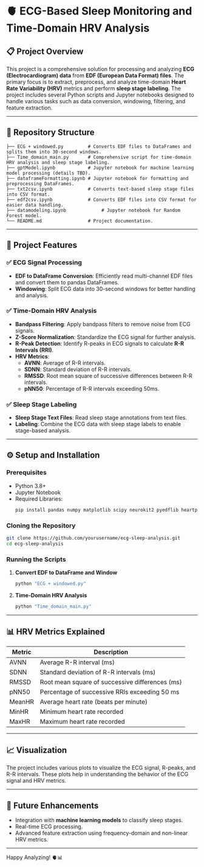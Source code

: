 # 🫀 ECG-Based Sleep Monitoring and Time-Domain HRV Analysis

## 📋 **Project Overview**
This project is a comprehensive solution for processing and analyzing **ECG (Electrocardiogram) data** from **EDF (European Data Format) files**. The primary focus is to extract, preprocess, and analyze time-domain **Heart Rate Variability (HRV)** metrics and perform **sleep stage labeling**. The project includes several Python scripts and Jupyter notebooks designed to handle various tasks such as data conversion, windowing, filtering, and feature extraction.

---

## 📁 **Repository Structure**

```
├── ECG + windowed.py         # Converts EDF files to DataFrames and splits them into 30-second windows.
├── Time_domain_main.py       # Comprehensive script for time-domain HRV analysis and sleep stage labeling.
├── gptModel.ipynb            # Jupyter notebook for machine learning model processing (details TBD).
├── dataframeFormatting.ipynb # Jupyter notebook for formatting and preprocessing DataFrames.
├── txt2csv.ipynb             # Converts text-based sleep stage files into CSV format.
├── edf2csv.ipynb             # Converts EDF files into CSV format for easier data handling.
├── datamodeling.ipynb             # Jupyter notebook for Random Forest model.
└── README.md                 # Project documentation.
```

---

## 🧪 **Project Features**

### ✅ ECG Signal Processing
- **EDF to DataFrame Conversion**: Efficiently read multi-channel EDF files and convert them to pandas DataFrames.
- **Windowing**: Split ECG data into 30-second windows for better handling and analysis.

### ✅ Time-Domain HRV Analysis
- **Bandpass Filtering**: Apply bandpass filters to remove noise from ECG signals.
- **Z-Score Normalization**: Standardize the ECG signal for further analysis.
- **R-Peak Detection**: Identify R-peaks in ECG signals to calculate **R-R Intervals (RRI)**.
- **HRV Metrics**:
  - **AVNN**: Average of R-R intervals.
  - **SDNN**: Standard deviation of R-R intervals.
  - **RMSSD**: Root mean square of successive differences between R-R intervals.
  - **pNN50**: Percentage of R-R intervals exceeding 50ms.

### ✅ Sleep Stage Labeling
- **Sleep Stage Text Files**: Read sleep stage annotations from text files.
- **Labeling**: Combine the ECG data with sleep stage labels to enable stage-based analysis.

---

## ⚙️ **Setup and Installation**

### Prerequisites
- Python 3.8+
- Jupyter Notebook
- Required Libraries:
  ```bash
  pip install pandas numpy matplotlib scipy neurokit2 pyedflib heartpy tqdm
  ```

### Cloning the Repository
```bash
git clone https://github.com/yourusername/ecg-sleep-analysis.git
cd ecg-sleep-analysis
```

### Running the Scripts
1. **Convert EDF to DataFrame and Window**
   ```bash
   python "ECG + windowed.py"
   ```

2. **Time-Domain HRV Analysis**
   ```bash
   python "Time_domain_main.py"
   ```

---

## 📊 **HRV Metrics Explained**
| Metric   | Description                                           |
|----------|-------------------------------------------------------|
| AVNN     | Average R-R interval (ms)                             |
| SDNN     | Standard deviation of R-R intervals (ms)              |
| RMSSD    | Root mean square of successive differences (ms)       |
| pNN50    | Percentage of successive RRIs exceeding 50 ms         |
| MeanHR   | Average heart rate (beats per minute)                 |
| MinHR    | Minimum heart rate recorded                           |
| MaxHR    | Maximum heart rate recorded                           |

---

## 📈 **Visualization**
The project includes various plots to visualize the ECG signal, R-peaks, and R-R intervals. These plots help in understanding the behavior of the ECG signal and HRV metrics.

---

## 🤖 **Future Enhancements**
- Integration with **machine learning models** to classify sleep stages.
- Real-time ECG processing.
- Advanced feature extraction using frequency-domain and non-linear HRV metrics.

---

Happy Analyzing! 🫀📊

